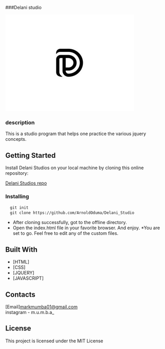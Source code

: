 ###Delani studio








![delani studio logo](./assets/logo/oo.jpg)
### description
This is a studio program that helps one practice the various jquery concepts.
## Getting Started

Install Delani Studios on your local machine by cloning this online repository:

[Delani Studios repo](https://github.com/ArnoldOduma/Delani_Studio)
### Installing
```
  git init 
  git clone https://github.com/ArnoldOduma/Delani_Studio
```
* After cloning successfully, got to the offline directory.
* Open the index.html file in your favorite browser. And enjoy.
*You are set to go. Feel free to edit any of the custom files.
## Built With

* [HTML]
* [CSS]
* [JQUERY]
* [JAVASCRIPT]
## Contacts

[Email]markmumba01@gmail.com <br>
instagram - m.u.m.b.a_
## License

This project is licensed under the MIT License 


